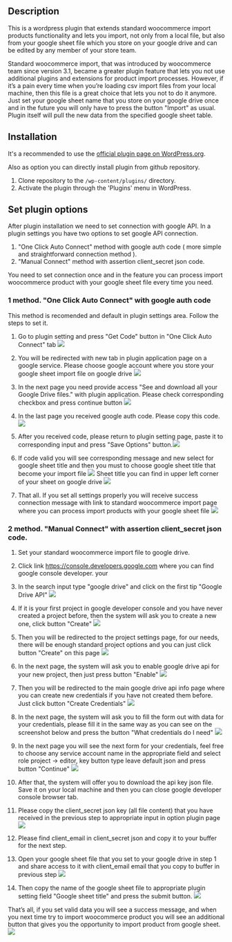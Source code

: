 ## Description

This is a wordpress plugin that extends standard woocommerce import products functionality and lets you import, not only from a local file, but also from your google sheet file which you store on your google drive and can be edited by any member of your store team.

Standard woocommerce import, that was introduced by woocommerce team since version 3.1, became a greater plugin feature that lets you not use additional plugins and extensions for product import processes. However, if it’s a pain every time when you’re loading csv import files from your local machine, then this file is a great choice that lets you not to do it anymore. Just set your google sheet name that you store on your google drive once and in the future you will only have to press the button "Import" as usual. Plugin itself will pull the new data from the specified google sheet table.

## Installation
It's a recommended to use the [official plugin page on WordPress.org](https://wordpress.org/plugins/import-products-from-gsheet-for-woo-importer/).

Also as option you can directly install plugin from github repository.
1. Clone repository to the `/wp-content/plugins/` directory.
2. Activate the plugin through the 'Plugins' menu in WordPress.


## Set plugin options

After plugin installation we need to set connection with google API. In a plugin settings you have two options to set google API connection.
1. "One Click Auto Connect" method with google auth code ( more simple and straightforward connection method ).
2. "Manual Connect" method with assertion client_secret json code.


You need to set connection once and in the feature you can process import woocommerce product with your google sheet file every time you need.

### 1 method. "One Click Auto Connect" with google auth code

This method is recomended and default in plugin settings area. Follow the steps to set it.

1. Go to plugin setting and press "Get Code" button in "One Click Auto Connect" tab ![](assets/screenshot-12.png)

2. You will be redirected with new tab in plugin application page on a google service. Please choose google account where you store your google sheet import file on google drive ![](assets/screenshot-13.png)

3. In the next page you need provide access "See and download all your Google Drive files." with plugin application. Please check corresponding checkbox and press continue button ![](assets/screenshot-14.png)

4. In the last page you received google auth code. Please copy this code.![](assets/screenshot-15.png)

5. After you received code, please return to plugin setting page, paste it to corresponding input and press "Save Options" button.![](assets/screenshot-16.png)

6. If code valid you will see corresponding message and new select for google sheet title and then you must to choose google sheet title that become your import file ![](assets/screenshot-17.png) Sheet title you can find in upper left corner of your sheet on google drive ![](assets/screenshot-18.png) 

7. That all. If you set all settings properly you will receive success connection message with link to standard woocommerce import page where you can process import products with your google sheet file ![](assets/screenshot-19.png)


### 2 method. "Manual Connect" with assertion client_secret json code.

1. Set your standard woocommerce import file to google drive.

2. Click link https://console.developers.google.com where you can find google console developer.
your 
3. In the search input type "google drive" and click on the first tip "Google Drive API" ![](assets/screenshot-1.png)

4. If it is your first project in google developer console and you have never created a project before, then the system will ask you to create a new one, click button "Create" ![](assets/screenshot-2.png)

5. Then you will be redirected to the project settings page, for our needs, there will be enough standard project options and you can just click button "Create" on this page ![](assets/screenshot-3.png)

6. In the next page, the system will ask you to enable google drive api for your new project, then just press button "Enable" ![](assets/screenshot-4.png)

7. Then you will be redirected to the main google drive api info page where you can create new credentials if you have not created them before.  Just click button "Create Сredentials" ![](assets/screenshot-5.png)

8. In the next page, the system  will ask you to fill the form out with data for your credentials, please fill it in the same way as you can see on the screenshot below and press the button "What credentials do I need" ![](assets/screenshot-6.png)

9. In the next page you will see the next form for your credentials, feel free to choose any service account name in the appropriate field and select role project -> editor, key button type leave default json and press button "Continue" ![](assets/screenshot-7.png)

10. After that, the system will offer you to download the api key json file. Save it on your local machine and then you can close google developer console browser tab.

11. Please copy the client_secret json key (all file content) that you have received in the previous step to appropriate input in option plugin page ![](assets/screenshot-8.png)

12. Please find client_email in client_secret json and copy it to your buffer for the next step.

13. Open your google sheet file that you set to your google drive in step 1 and share access to it with client_email email that you copy to buffer in previous step ![](assets/screenshot-9.png)

14. Then copy the name of the google sheet file to appropriate plugin setting field "Google sheet title" and press the submit button. ![](assets/screenshot-10.png)

That’s all, if you set valid data you will see a success message, and when you next time try to import woocommerce product you will see an additional button that gives you the opportunity to import product from google sheet. ![](assets/screenshot-11.png)
